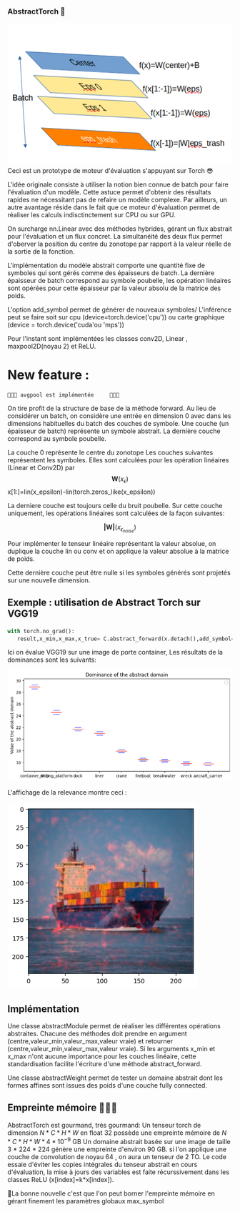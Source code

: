 ### AbstractTorch 🦸

![principe](images/image.png)
Ceci est un prototype de moteur d'évaluation s'appuyant sur Torch 😎

L'idée originale consiste à utiliser la notion bien connue de batch pour faire l'évaluation d'un modèle. Cette astuce permet d'obtenir des résultats rapides ne nécessitant pas de refaire un modèle complexe. 
Par ailleurs, un autre avantage réside dans le fait que ce moteur d'évaluation permet de réaliser les calculs indisctinctement sur CPU ou sur GPU. 

On surcharge nn.Linear avec des méthodes hybrides, gérant un flux abstrait pour l'évaluation et un flux concret. La simultanéité des deux flux permet d'oberver la position du centre du zonotope par rapport à la valeur réelle de la sortie de la fonction. 

L'implémentation du modèle abstrait comporte une quantité fixe de symboles qui sont gérés comme des épaisseurs de batch. La dernière épaisseur de batch correspond au symbole poubelle, les opération linéaires sont opérées pour cette épaisseur par la valeur absolu de la matrice des poids. 

L'option add_symbol permet de générer de nouveaux symboles/ 
L'inférence peut se faire soit sur cpu (device=torch.device('cpu')) ou carte graphique (device = torch.device('cuda'ou 'mps'))

Pour l'instant sont implémentées les classes conv2D, Linear , maxpool2D(noyau 2) et ReLU.
        
# New feature :

 	🥳🥳🥳 avgpool est implémentée 	🥳🥳🥳     

On tire profit de la structure de base
de la méthode forward. Au lieu de considérer un batch, on considère une entrée en dimension 0 avec dans les dimensions habituelles du batch des couches de symbole. Une couche (un épaisseur de batch) représente
un symbole abstrait. La dernière couche correspond au symbole poubelle. 


La couche 0 représente le centre du zonotope
Les couches suivantes représentent les symboles. Elles sont calculées pour les opération linéaires (Linear et Conv2D) par 
$$\textbf{W}(x_\epsilon)$$
    x[1:]=lin(x_epsilon)-lin(torch.zeros_like(x_epsilon))

La derniere couche est toujours celle du bruit poubelle. Sur cette couche uniquement, les opérations linéaires  sont  calculées de la façon suivantes: 

$$\textbf{|W|}(x_{\epsilon_{noise}})$$


Pour implémenter le tenseur linéaire représentant la valeur absolue, on duplique la couche lin ou conv et on applique la valeur absolue à la matrice de poids. 


Cette dernière couche peut être nulle si les symboles générés sont projetés sur une nouvelle dimension. 

## Exemple : utilisation de Abstract Torch sur VGG19 

```python
with torch.no_grad():
   result,x_min,x_max,x_true= C.abstract_forward(x.detach(),add_symbol=True,device=device)
```
Ici on évalue VGG19 sur une image de porte container, 
Les résultats de la dominances sont les suivants: 


![dom boat chart](images/dominance.png)


L'affichage de la relevance montre ceci :

![dom boat chart](images/relevance.png)

## Implémentation
Une classe abstractModule permet de réaliser les différentes opérations abstraites. 
Chacune des méthodes doit prendre en argument (centre,valeur_min,valeur_max,valeur vraie) et retourner (centre,valeur_min,valeur_max,valeur vraie). Si les arguments x_min et x_max n'ont aucune importance pour les couches linéaire, cette standardisation facilite l'écriture d'une méthode abstract_forward.

Une classe abstractWeight permet de tester un domaine abstrait dont les formes affines sont issues des poids d'une couche fully connected. 
 
## Empreinte mémoire 🧑‍🦽‍➡️
AbstractTorch est gourmand, très gourmand:
Un tenseur torch de dimension $N * C * H * W$ en float 32 possède une empreinte mémoire de  $N * C * H * W *4 *10^{-9}$ GB
Un domaine abstrait basée sur une image de taille 3 * 224 * 224 génère une empreinte d'environ 90 GB. 
si l'on applique une couche de convolution de noyau 64 , on aura un tenseur de 2 TO. Le code essaie d'éviter les copies intégrales du tenseur abstrait en cours d'évaluation, la mise à jours des variables est faite récurssivement dans les classes ReLU (x[index]=k*x[index]).

🏃La bonne nouvelle c'est que l'on peut borner l'empreinte mémoire en gérant finement les paramètres globaux max_symbol 




